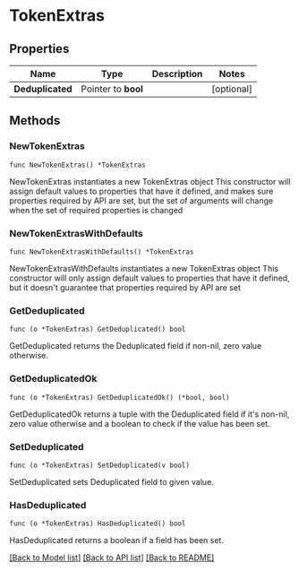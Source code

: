 # TokenExtras

## Properties

Name | Type | Description | Notes
------------ | ------------- | ------------- | -------------
**Deduplicated** | Pointer to **bool** |  | [optional] 

## Methods

### NewTokenExtras

`func NewTokenExtras() *TokenExtras`

NewTokenExtras instantiates a new TokenExtras object
This constructor will assign default values to properties that have it defined,
and makes sure properties required by API are set, but the set of arguments
will change when the set of required properties is changed

### NewTokenExtrasWithDefaults

`func NewTokenExtrasWithDefaults() *TokenExtras`

NewTokenExtrasWithDefaults instantiates a new TokenExtras object
This constructor will only assign default values to properties that have it defined,
but it doesn't guarantee that properties required by API are set

### GetDeduplicated

`func (o *TokenExtras) GetDeduplicated() bool`

GetDeduplicated returns the Deduplicated field if non-nil, zero value otherwise.

### GetDeduplicatedOk

`func (o *TokenExtras) GetDeduplicatedOk() (*bool, bool)`

GetDeduplicatedOk returns a tuple with the Deduplicated field if it's non-nil, zero value otherwise
and a boolean to check if the value has been set.

### SetDeduplicated

`func (o *TokenExtras) SetDeduplicated(v bool)`

SetDeduplicated sets Deduplicated field to given value.

### HasDeduplicated

`func (o *TokenExtras) HasDeduplicated() bool`

HasDeduplicated returns a boolean if a field has been set.


[[Back to Model list]](../README.md#documentation-for-models) [[Back to API list]](../README.md#documentation-for-api-endpoints) [[Back to README]](../README.md)


